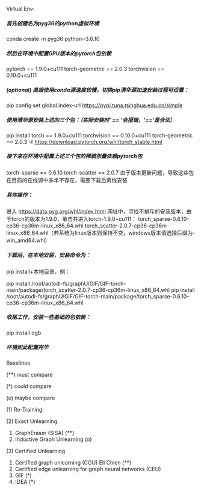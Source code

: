 Virtual Env:
##### 首先创建名为pyg36的python虚拟环境

conda create -n pyg36 python=3.6.10

##### 然后在环境中配置GPU版本的pytorch包依赖

pytorch == 1.9.0+cu111
torch-geometric == 2.0.3
torchvision == 0.10.0+cu111

##### (optional) 直接使用conda源速度较慢，切换pip清华源加速安装过程可设置：

pip config set global.index-url https://pypi.tuna.tsinghua.edu.cn/simple

##### 使用清华源安装上述的三个包：（实际安装时' == '会报错，'=='是合法）

pip install torch == 1.9.0+cu111 torchvision == 0.10.0+cu111 torch-geometric == 2.0.3 -f https://download.pytorch.org/whl/torch_stable.html

##### 接下来在环境中配置上述三个包的稀疏张量依赖pytorch包

torch-sparse == 0.6.10
torch-scatter == 2.0.7 
由于版本更新问题，导致这些包在目前的在线源中多半不存在，需要下载后离线安装

##### 具体操作：

进入 https://data.pyg.org/whl/index.html 网址中，寻找不排斥的安装版本，由于torch的版本为1.9.0，单击并进入torch-1.9.0+cu111：
torch_sparse-0.6.10-cp36-cp36m-linux_x86_64.whl
torch_scatter-2.0.7-cp36-cp36m-linux_x86_64.whl（若系统为linux版本则保持不变，windows版本请选择后缀为-win_amd64.whl）

##### 下载后，在本地安装，安装命令为：

pip install+本地目录，例：

pip install /root/autodl-fs/graphU/GIF/GIF-torch-main/package/torch_scatter-2.0.7-cp36-cp36m-linux_x86_64.whl
pip install /root/autodl-fs/graphU/GIF/GIF-torch-main/package/torch_sparse-0.6.10-cp36-cp36m-linux_x86_64.whl

##### 收尾工作，安装一些基础的包依赖：

pip install ogb

##### 环境到此配置完毕


Baselines 

(**) must compare

(*) could compare

(o) maybe compare

(1) Re-Training.


(2) Exact Unlearning.
1. GraphEraser (SISA) (**)
2. Inductive Graph Unlearning (o)


(3) Certified Unlearning
1. Certified graph unlearning (CGU) Eli Chien (**)
2. Certified edge unlearning for graph neural networks (CEU)
3. GIF (*)
4. IDEA (*)
